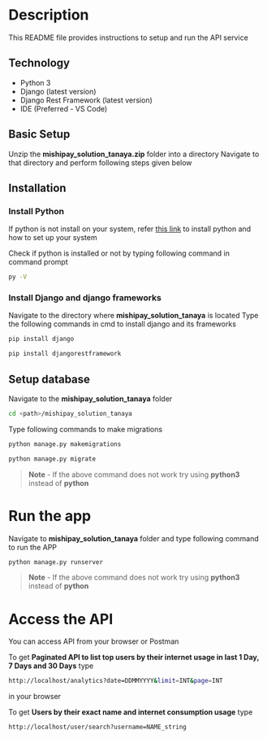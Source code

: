 # Description

This README file provides instructions to setup and run the API service

## Technology

- Python 3
- Django (latest version)
- Django Rest Framework (latest version)
- IDE (Preferred - VS Code)

## Basic Setup

Unzip the **mishipay_solution_tanaya.zip** folder into a directory
Navigate to that directory and perform following steps given below

## Installation

### Install Python

If python is not install on your system, refer [this link](https://www.python.org/downloads/) to install python and how to set up your system

Check if python is installed or not by typing following command in command prompt

```bash
py -V
```

### Install Django and django frameworks

Navigate to the directory where **mishipay_solution_tanaya** is located
Type the following commands in cmd to install django and its frameworks

```bash
pip install django

pip install djangorestframework
```

## Setup database

Navigate to the **mishipay_solution_tanaya** folder

```bash
cd <path>/mishipay_solution_tanaya
```

Type following commands to make migrations

```bash
python manage.py makemigrations

python manage.py migrate
```

> **Note** - If the above command does not work try using **python3** instead of **python**

# Run the app

Navigate to **mishipay_solution_tanaya** folder and type following command to run the APP

```bash
python manage.py runserver
```

> **Note** - If the above command does not work try using **python3** instead of **python**

# Access the API

You can access API from your browser or Postman

To get **Paginated API to list top users by their internet usage in last 1 Day, 7 Days and 30 Days** type

```bash
http://localhost/analytics?date=DDMMYYYY&limit=INT&page=INT
```

in your browser

To get **Users by their exact name and internet consumption usage** type

```bash
http://localhost/user/search?username=NAME_string
```
